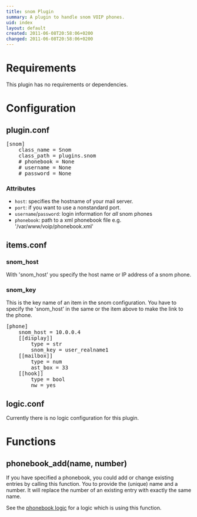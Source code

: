 ```yaml
---
title: snom Plugin
summary: A plugin to handle snom VOIP phones.
uid: index
layout: default
created: 2011-06-08T20:58:06+0200
changed: 2011-06-08T20:58:06+0200
---
```


# Requirements
This plugin has no requirements or dependencies.

# Configuration

## plugin.conf
<pre>
[snom]
    class_name = Snom
    class_path = plugins.snom
    # phonebook = None
    # username = None
    # password = None
</pre>

### Attributes
  * `host`: specifies the hostname of your mail server.
  * `port`: if you want to use a nonstandard port.
  * `username`/`password`: login information for _all_ snom phones
  * `phonebook`: path to a xml phonebook file e.g. '/var/www/voip/phonebook.xml'

## items.conf

### snom_host
With 'snom_host' you specify the host name or IP address of a snom phone.

### snom_key
This is the key name of an item in the snom configuration. You have to specify the 'snom_host' in the same or the item above to make the link to the phone.

<pre>
[phone]
    snom_host = 10.0.0.4
    [[display]]
        type = str
        snom_key = user_realname1
    [[mailbox]]
        type = num
        ast_box = 33
    [[hook]]
        type = bool
        nw = yes
</pre>

## logic.conf

Currently there is no logic configuration for this plugin.

# Functions

## phonebook_add(name, number)

If you have specified a phonebook, you could add or change existing entries by calling this function.
You to provide the (unique) name and a number. It will replace the number of an existing entry with exactly the same name.

See the [phonebook logic](https://github.com/mknx/smarthome/wiki/Phonebook) for a logic which is using this function.
